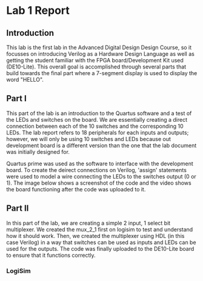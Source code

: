 # Lab 1 Report
## Introduction
This lab is the first lab in the Advanced Digital Design Design Course, so it focusses on introducing Verilog as a Hardware Design Language as well as 
getting the student familiar with the FPGA board/Development Kit used (DE10-Lite). This overall goal is accomplished through several parts that build 
towards the final part where a 7-segment display is used to display the word "HELLO".

## Part I
This part of the lab is an introduction to the Quartus software and a test of the LEDs and switches on the board. We are essentially creating a direct 
connection between each of the 10 switches and the corresponding 10 LEDs. The lab report refers to 18 peripherals for each inputs and outputs; however,  we 
will only be using 10 switches and LEDs because out development board is a different version than the one that the lab document was initially designed for.

Quartus prime was used as the software to interface with the development board. To create the deirect connections on Verilog, 'assign' statements were 
used to model a wire connecting the LEDs to the switches output (0 or 1). The image below shows a screenshot of the code and the video shows the board 
functioning after the code was uploaded to it.



## Part II
In this part of the lab, we are creating a simple 2 input, 1 select bit multiplexer. We created the mux_2_1 first on logisim to test and understand how 
it should work. Then, we created the multiplexer using HDL (in this case Verilog) in a way that switches can be used as inputs and LEDs can be used for 
the outputs. The code was finally uploaded to the DE10-Lite board to ensure that it functions correctly.

### LogiSim
